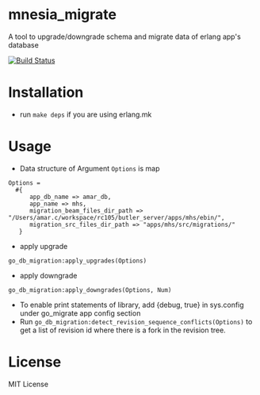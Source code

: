 # mnesia_migrate
A tool to upgrade/downgrade schema and migrate data of erlang app's database

[![Build Status](https://travis-ci.org/greyorange/go_migrate.svg?branch=master)](https://travis-ci.org/greyorange/go_migrate)

# Installation

* run `make deps` if you are using erlang.mk


# Usage
* Data structure of Argument `Options` is map
```
Options =
  #{
      app_db_name => amar_db,
      app_name => mhs,
      migration_beam_files_dir_path => "/Users/amar.c/workspace/rc105/butler_server/apps/mhs/ebin/",
      migration_src_files_dir_path => "apps/mhs/src/migrations/"
   }
```
* apply upgrade
```
go_db_migration:apply_upgrades(Options)
```
* apply downgrade
```
go_db_migration:apply_downgrades(Options, Num)
```
* To enable print statements of library, add {debug, true} in sys.config under go_migrate app config section
* Run `go_db_migration:detect_revision_sequence_conflicts(Options)` to get a list of revision id where there is a fork in the revision tree.

# License

MIT License
